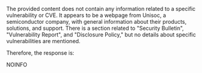 The provided content does not contain any information related to a specific vulnerability or CVE. It appears to be a webpage from Unisoc, a semiconductor company, with general information about their products, solutions, and support. There is a section related to "Security Bulletin", "Vulnerability Report", and "Disclosure Policy," but no details about specific vulnerabilities are mentioned.

Therefore, the response is:

NOINFO